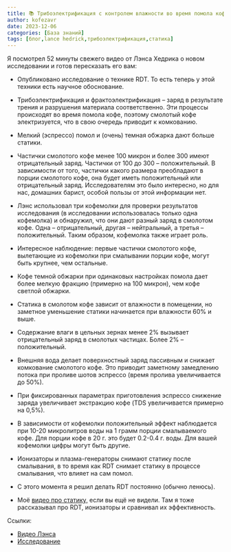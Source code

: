 ```yaml
---
title: 📚 Трибоэлектрификация с контролем влажности во время помола кофе
author: kofezavr
date: 2023-12-06
categories: [База знаний]
tags: [блог,lance hedrick,трибоэлектрификация,статика]
--- 
```

Я посмотрел 52 минуты свежего видео от Лэнса Хедрика о новом исследовании и готов пересказать его вам: 

- Опубликовано исследование о технике RDT. То есть теперь у этой техники есть научное обоснование.

- Трибоэлектрификация и фрактоэлектрификация – заряд в результате трения и разрушения материала соответственно. Эти процессы происходят во время помола кофе, поэтому смолотый кофе электризуется, что в свою очередь приводит к комкованию.

- Мелкий (эспрессо) помол и (очень) темная обжарка дают больше статики.

- Частички смолотого кофе менее 100 микрон и более 300 имеют отрицательный заряд. Частички от 100 до 300 – положительный. В зависимости от того, частички какого размера преобладают в порции смолотого кофе, она будет иметь положительный или отрицательный заряд. Исследователям это было интересно, но для нас, домашних барист, особой пользы от этой информации нет.

- Лэнс использовал три кофемолки для проверки результатов исследования (в исследовании использовалась только одна кофемолка) и обнаружил, что они дают разный заряд в смолотом кофе. Одна – отрицательный, другая – нейтральный, а третья – положительный. Таким образом, кофемолка также играет роль.

- Интересное наблюдение: первые частички смолотого кофе, вылетающие из кофемолки при смалывании порции кофе, могут быть крупнее, чем остальные.

- Кофе темной обжарки при одинаковых настройках помола дает более мелкую фракцию (примерно на 100 микрон), чем кофе светлой обжарки.

- Статика в смолотом кофе зависит от влажности в помещении, но заметное уменьшение статики начинается при влажности 60% и выше.

- Содержание влаги в цельных зернах менее 2% вызывает отрицательный заряд в смолотых частицах. Более 2% – положительный.

- Внешняя вода делает поверхностный заряд пассивным и снижает комкование смолотого кофе. Это приводит заметному замедлению потока при проливе шотов эспрессо (время пролива увеличивается до 50%).

- При фиксированных параметрах приготовления эспрессо снижение заряда увеличивает экстракцию кофе (TDS увеличивается примерно на 0,5%).

- В зависимости от кофемолки положительный эффект наблюдается при 10-20 микролитров воды на 1 грамм порции смалываемого кофе. Для порции кофе в 20 г. это будет 0.2-0.4 г. воды. Для вашей кофемолки цифры могут быть другие.

- Ионизаторы и плазма-генераторы снимают статику после смалывания, в то время как RDT снимает статику в процессе смалывания, что влияет на сам помол.

- С этого момента я решил делать RDT постоянно (обычно ленюсь).

- Моё [видео про статику,](https://www.youtube.com/watch?v=HYPnTOMmOUY) если вы ещё не видели. Там я тоже рассказывал про RDT, ионизаторы и сравнивал их эффективность.

Ссылки:
- [Видео Лэнса](https://www.youtube.com/watch?v=GuqVUsMPs-U)
- [Исследование](https://www.sciencedirect.com/science/article/pii/S2590238523005684)